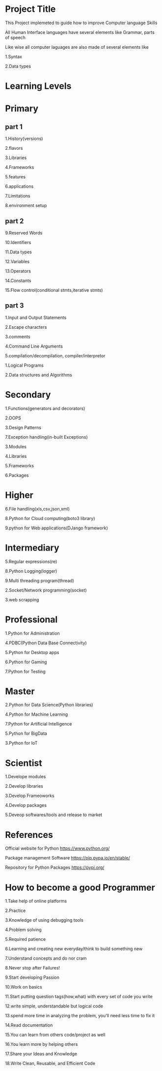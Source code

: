 Project Title
================================
This Project implemeted to guide how to improve Computer language Skills



All Human Interface languages have several elements like Grammar, parts of speech 

Like wise all computer  laguages are also made of several elements like


1.Syntax

2.Data types


Learning Levels
============================
Primary
======================

part 1
---------
1.History(versions)

2.flavors

3.Libraries

4.Frameworks

5.features

6.applications

7.Limitations

8.environment setup

part 2
------------

9.Reserved Words

10.Identifiers

11.Data types

12.Variables

13.Operators

14.Constants

15.Flow control(conditional stmts,iterative stmts)

part 3
--------------

1.Input and Output Statements

2.Escape characters

3.comments

4.Command Line Arguments

5.compilation/decompilation, compiler/interpretor

1.Logical Programs

2.Data structures and  Algorithms



Secondary
==============================
1.Functions(generators and decorators)

2.OOPS	

3.Design Patterns

7.Exception handling(in-built Exceptions)

3.Modules

4.Libraries

5.Frameworks

6.Packages


Higher
=======================
6.File handling(xls,csv,json,xml)

8.Python for Cloud computing(boto3 library)

9.python for Web applications(DJango framework)

Intermediary
============================

5.Regular expressions(re)

8.Python Logging(logger)

9.Multi threading program(thread)

2.Socket/Network programming(socket)


3.web scrapping



Professional
======================
1.Python for  Administration

4.PDBC(Python Data Base Connectivity)

5.Python for Desktop apps

6.Python for Gaming

7.Python for Testing


Master
===============================
2.Python for Data Science(Python libraries)

4.Python for Machine Learning

7.Python for Artificial Intelligence

5.Python for BigData

3.Python for IoT


Scientist
===========================
1.Develope modules

2.Develop libraries

3.Develop Frameoworks 

4.Develop packages 

5.Deveop softwares/tools and release to market


References
===================================
Official website for Python
https://www.python.org/

Package management Software
https://pip.pypa.io/en/stable/

Repository for Python Packages
https://pypi.org/


How to become a good Programmer
=================================

1.Take help of online platforms

2.Practice

3.Knowledge of using debugging tools

4.Problem solving

5.Required patience

6.Learning and creating new everyday/think to build something new

7.Understand concepts and do nor cram

8.Never stop after Failures!

9.Start developing Passion 

10.Work on basics

11.Start putting question tags(how,what) with every set of code you write

12.write simple, understandable but logical code

13.spend more time in analyzing the problem, you'll need less time to fix it

14.Read documentation

15.You can learn from others code/project as well

16.You learn more by helping others

17.Share your Ideas and Knowledge

18.Write Clean, Reusable, and Efficient Code














